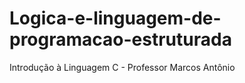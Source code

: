 # Logica-e-linguagem-de-programacao-estruturada
Introdução à Linguagem C - Professor Marcos Antônio
